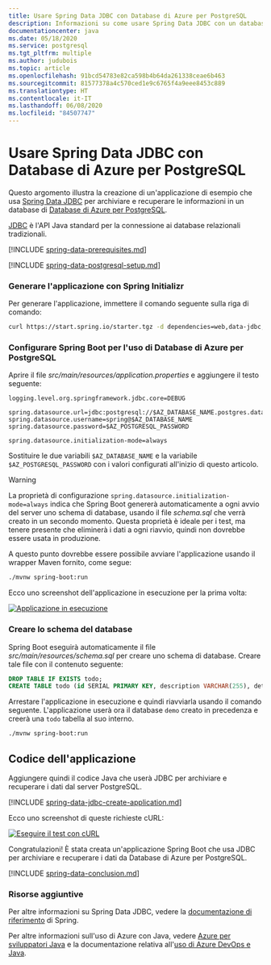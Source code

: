 ```yaml
---
title: Usare Spring Data JDBC con Database di Azure per PostgreSQL
description: Informazioni su come usare Spring Data JDBC con un database di Database di Azure per PostgreSQL.
documentationcenter: java
ms.date: 05/18/2020
ms.service: postgresql
ms.tgt_pltfrm: multiple
ms.author: judubois
ms.topic: article
ms.openlocfilehash: 91bcd54783e82ca598b4b64da261338ceae6b463
ms.sourcegitcommit: 81577378a4c570ced1e9c6765f4a9eee8453c889
ms.translationtype: HT
ms.contentlocale: it-IT
ms.lasthandoff: 06/08/2020
ms.locfileid: "84507747"
---
```

# <a name="use-spring-data-jdbc-with-azure-database-for-postgresql"></a>Usare Spring Data JDBC con Database di Azure per PostgreSQL

Questo argomento illustra la creazione di un'applicazione di esempio che usa [Spring Data JDBC](https://spring.io/projects/spring-data-jdbc) per archiviare e recuperare le informazioni in un database di [Database di Azure per PostgreSQL](/azure/postgresql/).

[JDBC](https://en.wikipedia.org/wiki/Java_Database_Connectivity) è l'API Java standard per la connessione ai database relazionali tradizionali.

[!INCLUDE [spring-data-prerequisites.md](includes/spring-data-prerequisites.md)]

[!INCLUDE [spring-data-postgresql-setup.md](includes/spring-data-postgresql-setup.md)]

### <a name="generate-the-application-by-using-spring-initializr"></a>Generare l'applicazione con Spring Initializr

Per generare l'applicazione, immettere il comando seguente sulla riga di comando:

```bash
curl https://start.spring.io/starter.tgz -d dependencies=web,data-jdbc,postgresql -d baseDir=azure-database-workshop -d bootVersion=2.3.0.RELEASE -d javaVersion=8 | tar -xzvf -
```

### <a name="configure-spring-boot-to-use-azure-database-for-postgresql"></a>Configurare Spring Boot per l'uso di Database di Azure per PostgreSQL

Aprire il file *src/main/resources/application.properties* e aggiungere il testo seguente:

```properties
logging.level.org.springframework.jdbc.core=DEBUG

spring.datasource.url=jdbc:postgresql://$AZ_DATABASE_NAME.postgres.database.azure.com:5432/demo
spring.datasource.username=spring@$AZ_DATABASE_NAME
spring.datasource.password=$AZ_POSTGRESQL_PASSWORD

spring.datasource.initialization-mode=always
```

Sostituire le due variabili `$AZ_DATABASE_NAME` e la variabile `$AZ_POSTGRESQL_PASSWORD` con i valori configurati all'inizio di questo articolo.

> [!WARNING]
> La proprietà di configurazione `spring.datasource.initialization-mode=always` indica che Spring Boot genererà automaticamente a ogni avvio del server uno schema di database, usando il file *schema.sql* che verrà creato in un secondo momento. Questa proprietà è ideale per i test, ma tenere presente che eliminerà i dati a ogni riavvio, quindi non dovrebbe essere usata in produzione.

A questo punto dovrebbe essere possibile avviare l'applicazione usando il wrapper Maven fornito, come segue:

```bash
./mvnw spring-boot:run
```

Ecco uno screenshot dell'applicazione in esecuzione per la prima volta:

[![Applicazione in esecuzione](media/configure-spring-data-jdbc-with-azure-postgresql/create-postgresql-01.png)](media/configure-spring-data-jdbc-with-azure-postgresql/create-postgresql-01.png#lightbox)

### <a name="create-the-database-schema"></a>Creare lo schema del database

Spring Boot eseguirà automaticamente il file *src/main/resources/schema.sql* per creare uno schema di database. Creare tale file con il contenuto seguente:

```sql
DROP TABLE IF EXISTS todo;
CREATE TABLE todo (id SERIAL PRIMARY KEY, description VARCHAR(255), details VARCHAR(4096), done BOOLEAN);
```

Arrestare l'applicazione in esecuzione e quindi riavviarla usando il comando seguente. L'applicazione userà ora il database `demo` creato in precedenza e creerà una `todo` tabella al suo interno.

```bash
./mvnw spring-boot:run
```

## <a name="code-the-application"></a>Codice dell'applicazione

Aggiungere quindi il codice Java che userà JDBC per archiviare e recuperare i dati dal server PostgreSQL.

[!INCLUDE [spring-data-jdbc-create-application.md](includes/spring-data-jdbc-create-application.md)]

Ecco uno screenshot di queste richieste cURL:

[![Eseguire il test con cURL](media/configure-spring-data-jdbc-with-azure-postgresql/create-postgresql-02.png)](media/configure-spring-data-jdbc-with-azure-postgresql/create-postgresql-02.png#lightbox)

Congratulazioni! È stata creata un'applicazione Spring Boot che usa JDBC per archiviare e recuperare i dati da Database di Azure per PostgreSQL.

[!INCLUDE [spring-data-conclusion.md](includes/spring-data-conclusion.md)]

### <a name="additional-resources"></a>Risorse aggiuntive

Per altre informazioni su Spring Data JDBC, vedere la [documentazione di riferimento](https://docs.spring.io/spring-data/jdbc/docs/current/reference/html/#reference) di Spring.

Per altre informazioni sull'uso di Azure con Java, vedere [Azure per sviluppatori Java](/azure/developer/java/) e la documentazione relativa all'[uso di Azure DevOps e Java](/azure/devops/).
